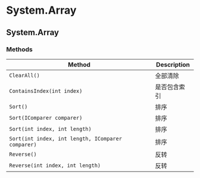 # System.Array

## System.Array

### Methods

| Method                                            | Description  |
| ------------------------------------------------- | ------------ |
| `ClearAll()`                                      | 全部清除     |
| `ContainsIndex(int index)`                        | 是否包含索引 |
| `Sort()`                                          | 排序         |
| `Sort(IComparer comparer)`                        | 排序         |
| `Sort(int index, int length)`                     | 排序         |
| `Sort(int index, int length, IComparer comparer)` | 排序         |
| `Reverse()`                                       | 反转         |
| `Reverse(int index, int length)`                  | 反转         |
